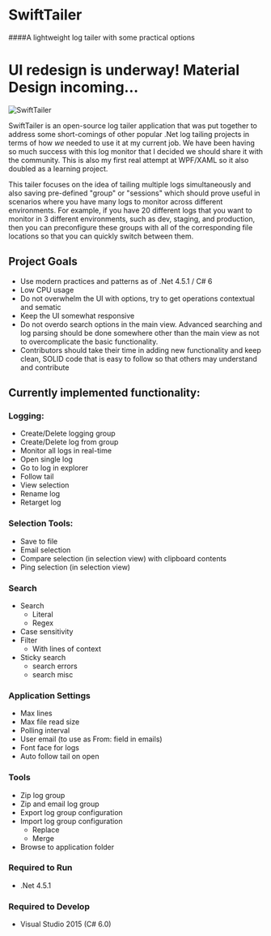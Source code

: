 # SwiftTailer
####A lightweight log tailer with some practical options

# UI redesign is underway! Material Design incoming...

![SwiftTailer](http://i.imgur.com/PGL2fZK.png)

SwiftTailer is an open-source log tailer application that was put together to address some short-comings of other popular .Net log tailing projects in terms of how *we* needed to use it at my current job. We have been having so much success with this log monitor that I decided we should share it with the community. This is also my first real attempt at WPF/XAML so it also doubled as a learning project.

This tailer focuses on the idea of tailing multiple logs simultaneously and also saving pre-defined "group" or "sessions" which should prove useful in scenarios where you have many logs to monitor across different environments. For example, if you have 20 different logs that you want to monitor in 3 different environments, such as dev, staging, and production, then you can preconfigure these groups with all of the corresponding file locations so that you can quickly switch between them.

## Project Goals
  - Use modern practices and patterns as of .Net 4.5.1 / C# 6
  - Low CPU usage
  - Do not overwhelm the UI with options, try to get operations contextual and sematic
  - Keep the UI somewhat responsive
  - Do not overdo search options in the main view. Advanced searching and log parsing should be done somewhere other than the main view as not to overcomplicate the basic functionality.
  - Contributors should take their time in adding new functionality and keep clean, SOLID code that is easy to follow so that others may understand and contribute


## Currently implemented functionality: 

### Logging:
 - Create/Delete logging group
 - Create/Delete log from group
 - Monitor all logs in real-time
 - Open single log
 - Go to log in explorer
 - Follow tail
 - View selection
 - Rename log
 - Retarget log
 
### Selection Tools:
 - Save to file
 - Email selection
 - Compare selection (in selection view) with clipboard contents
 - Ping selection (in selection view)
 
### Search
 - Search
   - Literal
   - Regex
 - Case sensitivity
 - Filter
   - With lines of context
 - Sticky search
   - search errors
   - search misc
 
### Application Settings
 - Max lines
 - Max file read size
 - Polling interval
 - User email (to use as From: field in emails)
 - Font face for logs
 - Auto follow tail on open
 
### Tools
 - Zip log group
 - Zip and email log group
 - Export log group configuration
 - Import log group configuration
   - Replace
   - Merge
 - Browse to application folder

### Required to Run
 - .Net 4.5.1

### Required to Develop
 - Visual Studio 2015 (C# 6.0)
